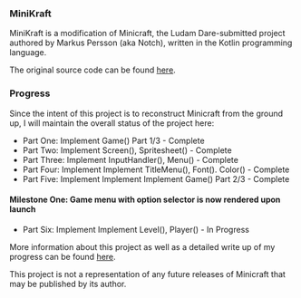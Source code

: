 ### MiniKraft
MiniKraft is a modification of Minicraft, the Ludam Dare-submitted project 
authored by Markus Persson (aka Notch), written in the Kotlin programming language.

The original source code can be found [here](http://ludumdare.com/compo/ludum-dare-22/?action=preview&uid=398).

### Progress
Since the intent of this project is to reconstruct Minicraft from the ground 
up, I will maintain the overall status of the project here:

- Part One: Implement Game() Part 1/3 - Complete
- Part Two: Implement Screen(), Spritesheet() - Complete
- Part Three: Implement InputHandler(), Menu() - Complete
- Part Four: Implement Implement TitleMenu(), Font(). Color() - Complete
- Part Five: Implement Implement Implement Game() Part 2/3 - Complete

#### Milestone One: Game menu with option selector is now rendered upon launch

- Part Six: Implement Implement Level(), Player() - In Progress

More information about this project as well as a detailed write up of my progress can be found [here]().

This project is not a representation of any future releases of Minicraft 
that may be published by its author.
